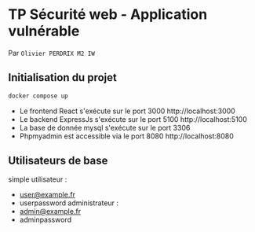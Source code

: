 # TP Sécurité web - Application vulnérable

Par `Olivier PERDRIX M2 IW`

## Initialisation du projet
```bash
docker compose up
```

- Le frontend React s'exécute sur le port 3000 http://localhost:3000
- Le backend ExpressJs s'exécute sur le port 5100 http://localhost:5100
- La base de donnée mysql s'exécute sur le port 3306
- Phpmyadmin est accessible via le port 8080 http://localhost:8080

## Utilisateurs de base

simple utilisateur :
- user@example.fr
- userpassword
administrateur :
- admin@example.fr
- adminpassword